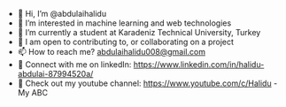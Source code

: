 - 👋 Hi, I’m @abdulaihalidu
- 👀 I’m interested in machine learning and web technologies 
- 🌱 I’m currently a student at Karadeniz Technical University, Turkey 
- 💞️ I am open to contributing to, or collaborating on a project 
- 📫 How to reach me? abdulaihalidu008@gmail.com
- 👔 Connect with me on linkedIn: https://www.linkedin.com/in/halidu-abdulai-87994520a/
- 👑 Check out my youtube channel: https://www.youtube.com/c/Halidu - My ABC

<!---
abdulaihalidu/abdulaihalidu is a ✨ special ✨ repository because its `README.md` (this file) appears on your GitHub profile.
You can click the Preview link to take a look at your changes.
--->
